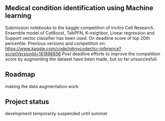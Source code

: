 ## Medical condition identification using Machine learning

Submission notebooks to the kaggle competition of Invitro Cell Research. 
Ensemble model of CatBoost, TabPFN, K-neighbor, Linear regression and Support vector classifier has been used. 
On deadline score of top 20th percentile.
Previous versions and competition on:
  https://www.kaggle.com/code/johnycoder/icr-inference?scriptVersionId=161896656
Post deadline efforts to improve the competition score by augmenting the dataset have been made, but so far unsuccesfull. 

## Roadmap
making the data augmentation work

## Project status

development temporarily suspended until summer

